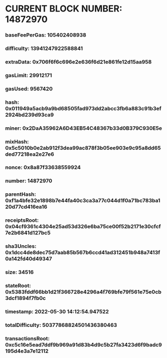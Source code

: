 # CURRENT BLOCK NUMBER: 14872970

### baseFeePerGas: 105402408938
### difficulty: 13941247922588841
### extraData: 0x706f6f6c696e2e636f6d21e861fe12d15aa958
### gasLimit: 29912171
### gasUsed: 9567420
### hash: 0x011949a5acb9a9bd68505fad973dd2abcc3fb6a883c91b3ef2924bd239d93ca9
### miner: 0x2DaA35962A6D43EB54C48367b33d0B379C930E5e
### mixHash: 0x5c5010b0e2ab912f3dea99ac878f3b05ee903e9c95a8dd65ded77218ea2e27e6
### nonce: 0x8a87f33638559924
### number: 14872970
### parentHash: 0xf1a4bfe32e1898b7e44fa40c3ca3a77c044d1f0a71bc783ba120d77cd416ea16
### receiptsRoot: 0x04cf9361c4304e25ad53d326e6ba75ce00f52b2171e30cfcf7e2b6841d127bc5
### sha3Uncles: 0x1dcc4de8dec75d7aab85b567b6ccd41ad312451b948a7413f0a142fd40d49347
### size: 34516
### stateRoot: 0x5383fddf66bb1d21f366728e4296a4f769bfe79f561e75e0cb3dcf1894f7fb0c
### timestamp: 2022-05-30 14:12:54.947522
### totalDifficulty: 50377868824501436380463
### transactionsRoot: 0xc5c16e5ead7ddf9b969a91d83b4d9c5b27fa3423d6f9badc9195d4e3a7e12112
